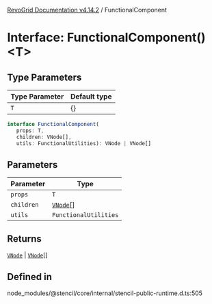 [RevoGrid Documentation v4.14.2](README.md) / FunctionalComponent

# Interface: FunctionalComponent()\<T\>

## Type Parameters

| Type Parameter | Default type |
| ------ | ------ |
| `T` | \{\} |

```ts
interface FunctionalComponent(
   props: T, 
   children: VNode[], 
   utils: FunctionalUtilities): VNode | VNode[]
```

## Parameters

| Parameter | Type |
| ------ | ------ |
| `props` | `T` |
| `children` | [`VNode`](Interface.VNode.md)[] |
| `utils` | `FunctionalUtilities` |

## Returns

[`VNode`](Interface.VNode.md) \| [`VNode`](Interface.VNode.md)[]

## Defined in

node\_modules/@stencil/core/internal/stencil-public-runtime.d.ts:505
